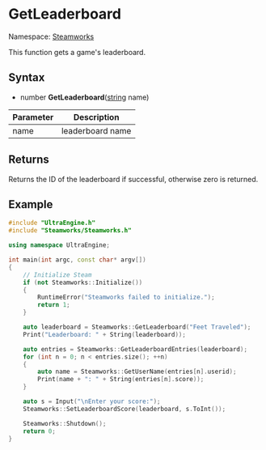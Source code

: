 # GetLeaderboard

Namespace: [Steamworks](Steamworks.md)

This function gets a game's leaderboard.

## Syntax

- number **GetLeaderboard**([string](https://www.lua.org/manual/5.4/manual.html#6.4) name)

| Parameter | Description |
|---|---|
| name | leaderboard name |

## Returns

Returns the ID of the leaderboard if successful, otherwise zero is returned.

## Example

```c++
#include "UltraEngine.h"
#include "Steamworks/Steamworks.h"

using namespace UltraEngine;

int main(int argc, const char* argv[])
{
    // Initialize Steam
    if (not Steamworks::Initialize())
    {
        RuntimeError("Steamworks failed to initialize.");
        return 1;
    }

    auto leaderboard = Steamworks::GetLeaderboard("Feet Traveled");
    Print("Leaderboard: " + String(leaderboard));

    auto entries = Steamworks::GetLeaderboardEntries(leaderboard);
    for (int n = 0; n < entries.size(); ++n)
    {
        auto name = Steamworks::GetUserName(entries[n].userid);
        Print(name + ": " + String(entries[n].score));        
    }

    auto s = Input("\nEnter your score:");
    Steamworks::SetLeaderboardScore(leaderboard, s.ToInt());

    Steamworks::Shutdown();
    return 0;
}
```
